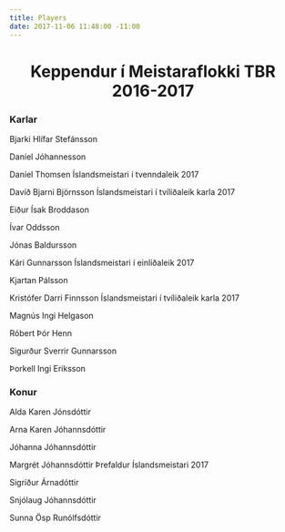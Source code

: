 ```yaml
---
title: Players
date: 2017-11-06 11:48:00 -11:00
---
```


<head>
	<link href='http://fonts.googleapis.com/css?family=Lobster' rel='stylesheet' type='text/css'>
</head>
<body>
	<h1 class="board_text" align="center">Keppendur í Meistaraflokki TBR 2016-2017</h1>
	<section class="long_text">
		<h3 class="board_text" id="dividerLine"><span>Karlar</span></h3>
		<p>Bjarki Hlífar Stefánsson</p>
		<p>Daníel Jóhannesson </p>
		<p><i class="fa fa-trophy"></i> Daníel Thomsen <i class="fa fa-arrow-right"></i> Íslandsmeistari í tvenndaleik 2017</p>
		<p><i class="fa fa-trophy"></i> Davíð Bjarni Björnsson <i class="fa fa-arrow-right"></i> Íslandsmeistari í tvíliðaleik karla 2017</p>
		<p>Eiður Ísak Broddason</p>
		<p>Ívar Oddsson</p>
		<p>Jónas Baldursson</p>
		<p><i class="fa fa-trophy"></i> Kári Gunnarsson <i class="fa fa-arrow-right"></i> Íslandsmeistari í einliðaleik 2017</p>
		<p>Kjartan Pálsson</p>
		<p><i class="fa fa-trophy"></i> Kristófer Darri Finnsson <i class="fa fa-arrow-right"></i> Íslandsmeistari í tvíliðaleik karla 2017</p>
		<p>Magnús Ingi Helgason</p>
		<p>Róbert Þór Henn</p>
		<p>Sigurður Sverrir Gunnarsson</p>
		<p>Þorkell Ingi Eriksson</p>
		<h3 class="board_text" id="dividerLine"><span>Konur</span></h3>
		<p>Alda Karen Jónsdóttir</p>
		<p>Arna Karen Jóhannsdóttir</p>
		<p>Jóhanna Jóhannsdóttir</p>
		<p><i class="fa fa-trophy"></i><i class="fa fa-trophy"></i><i class="fa fa-trophy"></i>  Margrét Jóhannsdóttir <i class="fa fa-arrow-right"></i> Þrefaldur Íslandsmeistari 2017</p>
		<p>Sigríður Árnadóttir</p>
		<p>Snjólaug Jóhannsdóttir</p>
		<p>Sunna Ösp Runólfsdóttir</p>
	</section>
</body>
